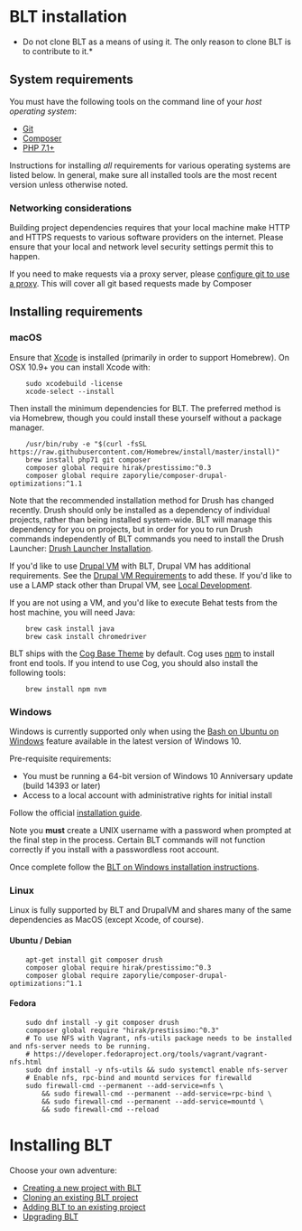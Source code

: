 # BLT installation

* Do not clone BLT as a means of using it. The only reason to clone BLT is to contribute to it.*

## System requirements

You must have the following tools on the command line of your *host operating system*:

* [Git](https://git-scm.com/)
* [Composer](https://getcomposer.org/download/)
* [PHP 7.1+](http://php.net/manual/en/install.php)

Instructions for installing _all_ requirements for various operating systems are listed below. In general, make sure all installed tools are the most recent version unless otherwise noted.

### Networking considerations

Building project dependencies requires that your local machine make HTTP and HTTPS requests to various software providers on the internet. Please ensure that your local and network level security settings permit this to happen.

If you need to make requests via a proxy server, please [configure git to use a proxy](http://stackoverflow.com/a/19213999). This will cover all git based requests made by Composer

## Installing requirements

### macOS

Ensure that [Xcode](https://itunes.apple.com/us/app/xcode/id497799835?mt=12) is installed (primarily in order to support Homebrew). On OSX 10.9+ you can install Xcode with:

        sudo xcodebuild -license
        xcode-select --install

Then install the minimum dependencies for BLT. The preferred method is via Homebrew, though you could install these yourself without a package manager.

        /usr/bin/ruby -e "$(curl -fsSL https://raw.githubusercontent.com/Homebrew/install/master/install)"
        brew install php71 git composer 
        composer global require hirak/prestissimo:^0.3
        composer global require zaporylie/composer-drupal-optimizations:^1.1

Note that the recommended installation method for Drush has changed recently. Drush should only be installed as a dependency of individual projects, rather than being installed system-wide. BLT will manage this dependency for you on projects, but in order for you to run Drush commands independently of BLT commands you need to install the Drush Launcher: [Drush Launcher Installation](https://github.com/drush-ops/drush-launcher#installation---phar).

If you'd like to use [Drupal VM](https://www.drupalvm.com/) with BLT, Drupal VM has additional requirements. See the [Drupal VM Requirements](https://blt.readthedocs.io/en/latest/local-development/#using-drupal-vm-for-blt-generated-projects) to add these. If you'd like to use a LAMP stack other than Drupal VM, see [Local Development](local-development.md).

If you are not using a VM, and you'd like to execute Behat tests from the host machine, you will need Java:

        brew cask install java
        brew cask install chromedriver

BLT ships with the [Cog Base Theme](https://github.com/acquia-pso/cog) by default. Cog uses [npm](https://www.npmjs.com/) to install front end tools. If you intend to use Cog, you should also install the following tools:

        brew install npm nvm

### Windows

Windows is currently supported only when using the [Bash on Ubuntu on Windows](https://msdn.microsoft.com/en-us/commandline/wsl/about) feature available in the latest version of Windows 10.

Pre-requisite requirements:
  - You must be running a 64-bit version of Windows 10 Anniversary update (build 14393 or later)
  - Access to a local account with administrative rights for initial install

Follow the official [installation guide](https://msdn.microsoft.com/en-us/commandline/wsl/install_guide).

Note you **must** create a UNIX username with a password when prompted at the final step in the process. Certain BLT commands will not function correctly if you install with a passwordless root account.

Once complete follow the [BLT on Windows installation instructions](windows-install.md).

### Linux

Linux is fully supported by BLT and DrupalVM and shares many of the same dependencies as MacOS (except Xcode, of course).

#### Ubuntu / Debian

        apt-get install git composer drush
        composer global require hirak/prestissimo:^0.3
        composer global require zaporylie/composer-drupal-optimizations:^1.1

#### Fedora

        sudo dnf install -y git composer drush
        composer global require "hirak/prestissimo:^0.3"
        # To use NFS with Vagrant, nfs-utils package needs to be installed and nfs-server needs to be running.
        # https://developer.fedoraproject.org/tools/vagrant/vagrant-nfs.html
        sudo dnf install -y nfs-utils && sudo systemctl enable nfs-server
        # Enable nfs, rpc-bind and mountd services for firewalld
        sudo firewall-cmd --permanent --add-service=nfs \
            && sudo firewall-cmd --permanent --add-service=rpc-bind \
            && sudo firewall-cmd --permanent --add-service=mountd \
            && sudo firewall-cmd --reload

# Installing BLT

Choose your own adventure:

* [Creating a new project with BLT](creating-new-project.md)
* [Cloning an existing BLT project](onboarding.md)
* [Adding BLT to an existing project](adding-to-project.md)
* [Upgrading BLT](updating-blt.md)
